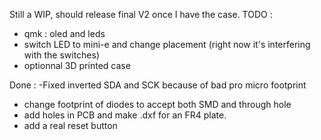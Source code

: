 Still a WIP, should release final V2 once I have the case.
TODO : 
- qmk : oled and leds
- switch LED to mini-e and change placement (right now it's interfering with the switches)
- optionnal 3D printed case


Done : 
-Fixed inverted SDA and SCK because of bad pro micro footprint
- change footprint of diodes to accept both SMD and through hole
- add holes in PCB and make .dxf for an FR4 plate.
- add a real reset button